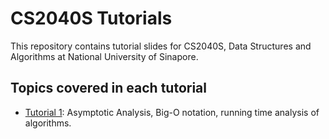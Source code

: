 # CS2040S Tutorials

This repository contains tutorial slides for CS2040S, Data Structures and Algorithms at National University of Sinapore.

## Topics covered in each tutorial

- [Tutorial 1](./t1/t1.pdf): Asymptotic Analysis, Big-O notation, running time analysis of algorithms.